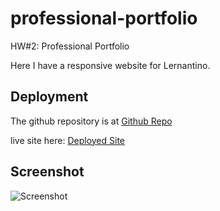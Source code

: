 # professional-portfolio
HW#2: Professional Portfolio 

Here I have a responsive website for Lernantino. 

## Deployment 

The github repository is at [Github Repo](https://github.com/wkropat/professional-portfolio)

live site here: [Deployed Site](https://wkropat.github.io/professional-portfolio/)

## Screenshot  

![Screenshot]("./assets/screenshot.PNG")